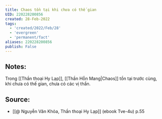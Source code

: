 ```yaml
---
title: Chaos tồn tại khi chưa có thế gian
UID: 220228200856
created: 28-Feb-2022
tags:
  - 'created/2022/Feb/28'
  - 'evergreen'
  - 'permanent/fact'
aliases: 220228200856
publish: False
---
```

## Notes:
Trong [[Thần thoại Hy Lạp]], [[Thần Hỗn Mang|Chaos]] tồn tại trước cùng, khi chưa có thế gian, chưa có các vị thần.

## Source:
- [[@ Nguyễn Văn Khỏa, Thần thoại Hy Lạp]] (ebook Tve-4u) p.55
